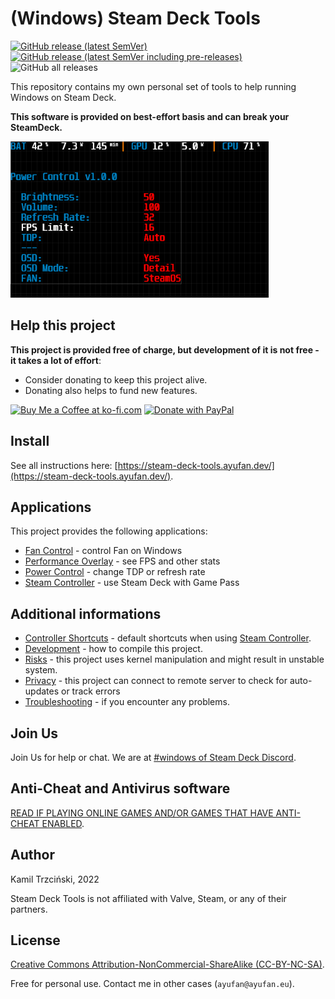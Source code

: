 # (Windows) Steam Deck Tools

[![GitHub release (latest SemVer)](https://img.shields.io/github/v/release/ayufan/steam-deck-tools?label=stable&style=flat-square)](https://github.com/ayufan/steam-deck-tools/releases/latest)
[![GitHub release (latest SemVer including pre-releases)](https://img.shields.io/github/v/release/ayufan/steam-deck-tools?color=red&include_prereleases&label=beta&style=flat-square)](https://github.com/ayufan/steam-deck-tools/releases)
![GitHub all releases](https://img.shields.io/github/downloads/ayufan/steam-deck-tools/total?style=flat-square)

This repository contains my own personal set of tools to help running Windows on Steam Deck.

**This software is provided on best-effort basis and can break your SteamDeck.**

<img src="docs/images/power_control.png" height="250"/>

## Help this project

**This project is provided free of charge, but development of it is not free - it takes a lot of effort**:

- Consider donating to keep this project alive.
- Donating also helps to fund new features.

<a href='https://ko-fi.com/ayufan' target='_blank'><img height='35' style='border:0px;height:50px;' src='https://az743702.vo.msecnd.net/cdn/kofi3.png?v=0' alt='Buy Me a Coffee at ko-fi.com' /></a> <a href="https://www.paypal.com/donate/?hosted_button_id=DHNBE2YR9D5Y2" target='_blank'><img height='35' src="https://raw.githubusercontent.com/stefan-niedermann/paypal-donate-button/master/paypal-donate-button.png" alt="Donate with PayPal" style='border:0px;height:55px;'/></a>

## Install

See all instructions here: [https://steam-deck-tools.ayufan.dev/](https://steam-deck-tools.ayufan.dev/).

## Applications

This project provides the following applications:

- [Fan Control](https://steam-deck-tools.ayufan.dev/fan-control) - control Fan on Windows
- [Performance Overlay](https://steam-deck-tools.ayufan.dev/performance-overlay) - see FPS and other stats
- [Power Control](https://steam-deck-tools.ayufan.dev/power-control) - change TDP or refresh rate
- [Steam Controller](https://steam-deck-tools.ayufan.dev/steam-controller) - use Steam Deck with Game Pass

## Additional informations

- [Controller Shortcuts](https://steam-deck-tools.ayufan.dev/shortcuts) - default shortcuts when using [Steam Controller](https://steam-deck-tools.ayufan.dev/steam-controller).
- [Development](https://steam-deck-tools.ayufan.dev/development) - how to compile this project.
- [Risks](https://steam-deck-tools.ayufan.dev/risks) - this project uses kernel manipulation and might result in unstable system.
- [Privacy](https://steam-deck-tools.ayufan.dev/privacy) - this project can connect to remote server to check for auto-updates or track errors
- [Troubleshooting](https://steam-deck-tools.ayufan.dev/troubleshooting) - if you encounter any problems.

## Join Us

Join Us for help or chat. We are at [#windows of Steam Deck Discord](https://discord.com/channels/865611969661632521/867449233261985812).

## Anti-Cheat and Antivirus software

[READ IF PLAYING ONLINE GAMES AND/OR GAMES THAT HAVE ANTI-CHEAT ENABLED](https://steam-deck-tools.ayufan.dev/#anti-cheat-and-antivirus-software).

## Author

Kamil Trzciński, 2022

Steam Deck Tools is not affiliated with Valve, Steam, or any of their partners.

## License

[Creative Commons Attribution-NonCommercial-ShareAlike (CC-BY-NC-SA)](http://creativecommons.org/licenses/by-nc-sa/4.0/).

Free for personal use. Contact me in other cases (`ayufan@ayufan.eu`).
